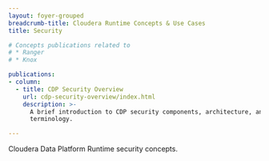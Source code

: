 ```yaml
---
layout: foyer-grouped
breadcrumb-title: Cloudera Runtime Concepts & Use Cases
title: Security

# Concepts publications related to
# * Ranger
# * Knox

publications:
- column:
  - title: CDP Security Overview
    url: cdp-security-overview/index.html
    description: >-
      A brief introduction to CDP security components, architecture, and
      terminology.

---
```


Cloudera Data Platform Runtime security concepts.
